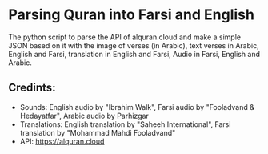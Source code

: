 # Parsing Quran into Farsi and English
The python script to parse the API of  alquran.cloud and make a simple JSON based on it with the image of verses (in Arabic), text verses in Arabic, English and Farsi, translation in English and Farsi, Audio in Farsi, English and Arabic.

## Credints:
- Sounds: English audio by "Ibrahim Walk", Farsi audio by "Fooladvand & Hedayatfar", Arabic audio by Parhizgar
- Translations: English translation by "Saheeh International", Farsi translation by "Mohammad Mahdi Fooladvand"
- API: https://alquran.cloud
